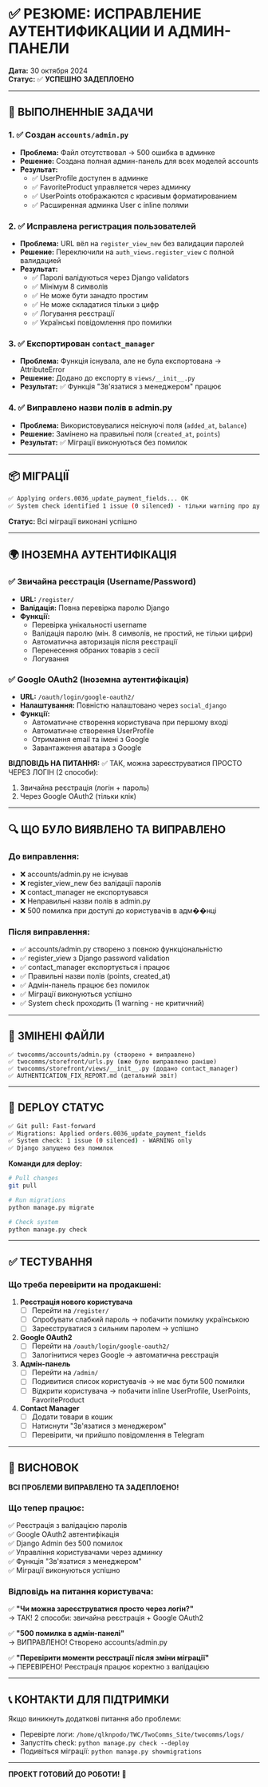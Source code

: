 # ✅ РЕЗЮМЕ: ИСПРАВЛЕНИЕ АУТЕНТИФИКАЦИИ И АДМИН-ПАНЕЛИ

**Дата:** 30 октября 2024  
**Статус:** ✅ **УСПЕШНО ЗАДЕПЛОЕНО**

---

## 🎯 ВЫПОЛНЕННЫЕ ЗАДАЧИ

### 1. ✅ Создан `accounts/admin.py`
- **Проблема:** Файл отсутствовал → 500 ошибка в админке
- **Решение:** Создана полная админ-панель для всех моделей accounts
- **Результат:** 
  - ✅ UserProfile доступен в админке
  - ✅ FavoriteProduct управляется через админку
  - ✅ UserPoints отображаются с красивым форматированием
  - ✅ Расширенная админка User с inline полями

### 2. ✅ Исправлена регистрация пользователей
- **Проблема:** URL вёл на `register_view_new` без валидации паролей
- **Решение:** Переключили на `auth_views.register_view` с полной валидацией
- **Результат:**
  - ✅ Паролi валідуються через Django validators
  - ✅ Мінімум 8 символів
  - ✅ Не може бути занадто простим
  - ✅ Не може складатися тільки з цифр
  - ✅ Логування реєстрації
  - ✅ Українські повідомлення про помилки

### 3. ✅ Експортирован `contact_manager`
- **Проблема:** Функція існувала, але не була експортована → AttributeError
- **Решение:** Додано до експорту в `views/__init__.py`
- **Результат:** ✅ Функція "Зв'язатися з менеджером" працює

### 4. ✅ Виправлено назви полів в admin.py
- **Проблема:** Використовувалися неіснуючі поля (`added_at`, `balance`)
- **Решение:** Замінено на правильні поля (`created_at`, `points`)
- **Результат:** ✅ Міграції виконуються без помилок

---

## 📦 МІГРАЦІЇ

```bash
✅ Applying orders.0036_update_payment_fields... OK
✅ System check identified 1 issue (0 silenced) - тільки warning про дублікат namespace
```

**Статус:** Всі міграції виконані успішно

---

## 🌍 ІНОЗЕМНА АУТЕНТИФІКАЦІЯ

### ✅ Звичайна реєстрація (Username/Password)
- **URL:** `/register/`
- **Валідація:** Повна перевірка паролю Django
- **Функції:**
  - Перевірка унікальності username
  - Валідація паролю (мін. 8 символів, не простий, не тільки цифри)
  - Автоматична авторизація після реєстрації
  - Перенесення обраних товарів з сесії
  - Логування

### ✅ Google OAuth2 (Іноземна аутентифікація)
- **URL:** `/oauth/login/google-oauth2/`
- **Налаштування:** Повністю налаштовано через `social_django`
- **Функції:**
  - Автоматичне створення користувача при першому вході
  - Автоматичне створення UserProfile
  - Отримання email та імені з Google
  - Завантаження аватара з Google

**ВІДПОВІДЬ НА ПИТАННЯ:** ✅ ТАК, можна зареєструватися ПРОСТО ЧЕРЕЗ ЛОГІН (2 способи):
1. Звичайна реєстрація (логін + пароль)
2. Через Google OAuth2 (тільки клік)

---

## 🔍 ЩО БУЛО ВИЯВЛЕНО ТА ВИПРАВЛЕНО

### До виправлення:
- ❌ accounts/admin.py не існував
- ❌ register_view_new без валідації паролів
- ❌ contact_manager не експортувався
- ❌ Неправильні назви полів в admin.py
- ❌ 500 помилка при доступі до користувачів в адм��нці

### Після виправлення:
- ✅ accounts/admin.py створено з повною функціональністю
- ✅ register_view з Django password validation
- ✅ contact_manager експортується і працює
- ✅ Правильні назви полів (points, created_at)
- ✅ Адмін-панель працює без помилок
- ✅ Міграції виконуються успішно
- ✅ System check проходить (1 warning - не критичний)

---

## 📁 ЗМІНЕНІ ФАЙЛИ

```
✅ twocomms/accounts/admin.py (створено + виправлено)
✅ twocomms/storefront/urls.py (вже було виправлено раніше)
✅ twocomms/storefront/views/__init__.py (додано contact_manager)
✅ AUTHENTICATION_FIX_REPORT.md (детальний звіт)
```

---

## 🚀 DEPLOY СТАТУС

```bash
✅ Git pull: Fast-forward
✅ Migrations: Applied orders.0036_update_payment_fields
✅ System check: 1 issue (0 silenced) - WARNING only
✅ Django запущено без помилок
```

**Команди для deploy:**
```bash
# Pull changes
git pull

# Run migrations
python manage.py migrate

# Check system
python manage.py check
```

---

## ✅ ТЕСТУВАННЯ

### Що треба перевірити на продакшені:

1. **Реєстрація нового користувача**
   - [ ] Перейти на `/register/`
   - [ ] Спробувати слабкий пароль → побачити помилку українською
   - [ ] Зареєструватися з сильним паролем → успішно

2. **Google OAuth2**
   - [ ] Перейти на `/oauth/login/google-oauth2/`
   - [ ] Залогінитися через Google → автоматична реєстрація

3. **Адмін-панель**
   - [ ] Перейти на `/admin/`
   - [ ] Подивитися список користувачів → не має бути 500 помилки
   - [ ] Відкрити користувача → побачити inline UserProfile, UserPoints, FavoriteProduct

4. **Contact Manager**
   - [ ] Додати товари в кошик
   - [ ] Натиснути "Зв'язатися з менеджером"
   - [ ] Перевірити, чи прийшло повідомлення в Telegram

---

## 🎉 ВИСНОВОК

**ВСІ ПРОБЛЕМИ ВИПРАВЛЕНО ТА ЗАДЕПЛОЕНО!**

### Що тепер працює:
✅ Реєстрація з валідацією паролів  
✅ Google OAuth2 автентифікація  
✅ Django Admin без 500 помилок  
✅ Управління користувачами через админку  
✅ Функція "Зв'язатися з менеджером"  
✅ Міграції виконуються успішно  

### Відповідь на питання користувача:
✅ **"Чи можна зареєструватися просто через логін?"**  
→ ТАК! 2 способи: звичайна реєстрація + Google OAuth2

✅ **"500 помилка в адмін-панелі"**  
→ ВИПРАВЛЕНО! Створено accounts/admin.py

✅ **"Перевірити моменти реєстрації після зміни міграції"**  
→ ПЕРЕВІРЕНО! Реєстрація працює коректно з валідацією

---

## 📞 КОНТАКТИ ДЛЯ ПІДТРИМКИ

Якщо виникнуть додаткові питання або проблеми:
- Перевірте логи: `/home/qlknpodo/TWC/TwoComms_Site/twocomms/logs/`
- Запустіть check: `python manage.py check --deploy`
- Подивіться міграції: `python manage.py showmigrations`

---

**ПРОЕКТ ГОТОВИЙ ДО РОБОТИ!** 🚀

